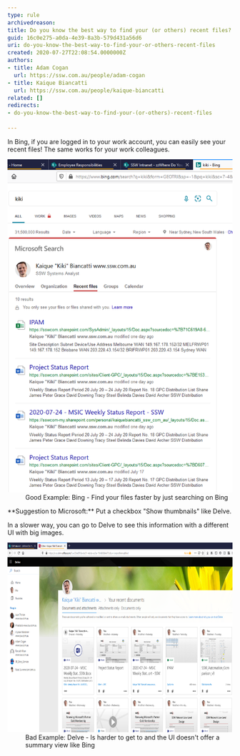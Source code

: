 ```yaml
---
type: rule
archivedreason: 
title: Do you know the best way to find your (or others) recent files?
guid: 16c0e275-a0da-4e39-8a3b-579d431a56d6
uri: do-you-know-the-best-way-to-find-your-or-others-recent-files
created: 2020-07-27T22:08:54.0000000Z
authors:
- title: Adam Cogan
  url: https://ssw.com.au/people/adam-cogan
- title: Kaique Biancatti
  url: https://ssw.com.au/people/kaique-biancatti
related: []
redirects:
- do-you-know-the-best-way-to-find-your-(or-others)-recent-files

---
```


In Bing, if you are logged in to your work account, you can easily see your recent files!
The same works for your work colleagues.

<!--endintro-->
<dl class="goodImage"><dt> 
      <img src="bing-recent-files.png" alt="bing-recent-files.png"> 
   </dt><dd>Good Example: Bing - Find your files faster by just searching on Bing</dd></dl>
**Suggestion to Microsoft:** Put a checkbox "Show thumbnails" like Delve.

In a slower way, you can go to Delve to see this information with a different UI with big images.
<dl class="badImage"><dt>
      <img src="delve-recent-files.png" alt="delve-recent-files.png" style="width:750px;height:425px;">
      <br>
   </dt><dd>Bad Example: Delve - Is harder to get to and the UI doesn't offer a summary view like Bing<span style="color:#444444;"></span></dd></dl>
